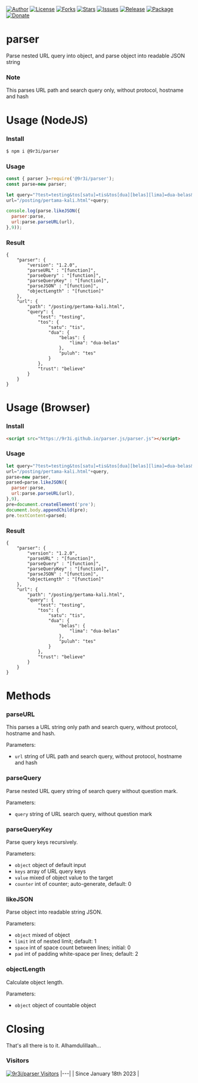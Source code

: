
[![Author](https://img.shields.io/badge/author-9r3i-lightgrey.svg)](https://github.com/9r3i)
[![License](https://img.shields.io/github/license/9r3i/parser.svg)](https://github.com/9r3i/parser.js/blob/master/LICENSE)
[![Forks](https://img.shields.io/github/forks/9r3i/parser.svg)](https://github.com/9r3i/parser.js/network)
[![Stars](https://img.shields.io/github/stars/9r3i/parser.svg)](https://github.com/9r3i/parser.js/stargazers)
[![Issues](https://img.shields.io/github/issues/9r3i/parser.svg)](https://github.com/9r3i/parser.js/issues)
[![Release](https://img.shields.io/github/release/9r3i/parser.svg)](https://github.com/9r3i/parser.js/releases)
[![Package](https://img.shields.io/npm/v/@9r3i/parser.svg?label=npm)](https://www.npmjs.com/package/@9r3i/parser)
[![Donate](https://img.shields.io/badge/donate-paypal-orange.svg)](https://paypal.me/9r3i)



# parser
Parse nested URL query into object, and parse object into readable JSON string

### Note
This parses URL path and search query only, without protocol, hostname and hash


# Usage (NodeJS)

### Install
```bash
$ npm i @9r3i/parser
```

### Usage
```js
const { parser }=require('@9r3i/parser');
const parse=new parser;

let query="?test=testing&tos[satu]=tis&tos[dua][belas][lima]=dua-belas&tos[dua][puluh]=tes&trust=believe",
url="/posting/pertama-kali.html"+query;

console.log(parse.likeJSON({
  parser:parse,
  url:parse.parseURL(url),
},9));
```

### Result
```
{
    "parser": {
        "version": "1.2.0",
        "parseURL" : "[function]",
        "parseQuery" : "[function]",
        "parseQueryKey" : "[function]",
        "parseJSON" : "[function]",
        "objectLength" : "[function]"
    },
    "url": {
        "path": "/posting/pertama-kali.html",
        "query": {
            "test": "testing",
            "tos": {
                "satu": "tis",
                "dua": {
                    "belas": {
                        "lima": "dua-belas"
                    },
                    "puluh": "tes"
                }
            },
            "trust": "believe"
        }
    }
}
```


# Usage (Browser)

### Install
```html
<script src="https://9r3i.github.io/parser.js/parser.js"></script>
```

### Usage
```js
let query="?test=testing&tos[satu]=tis&tos[dua][belas][lima]=dua-belas&tos[dua][puluh]=tes&trust=believe",
url="/posting/pertama-kali.html"+query,
parse=new parser,
parsed=parse.likeJSON({
  parser:parse,
  url:parse.parseURL(url),
},9),
pre=document.createElement('pre');
document.body.appendChild(pre);
pre.textContent=parsed;
```

### Result
```
{
    "parser": {
        "version": "1.2.0",
        "parseURL" : "[function]",
        "parseQuery" : "[function]",
        "parseQueryKey" : "[function]",
        "parseJSON" : "[function]",
        "objectLength" : "[function]"
    },
    "url": {
        "path": "/posting/pertama-kali.html",
        "query": {
            "test": "testing",
            "tos": {
                "satu": "tis",
                "dua": {
                    "belas": {
                        "lima": "dua-belas"
                    },
                    "puluh": "tes"
                }
            },
            "trust": "believe"
        }
    }
}
```


# Methods

### parseURL
This parses a URL string only path and search query, without protocol, hostname and hash.

Parameters:
- ```url``` string of URL path and search query, without protocol, hostname and hash

### parseQuery
Parse nested URL query string of search query without question mark.

Parameters:
- ```query``` string of URL search query, without question mark

### parseQueryKey
Parse query keys recursively.

Parameters:
- ```object``` object of default input
- ```keys``` array of URL query keys
- ```value``` mixed of object value to the target
- ```counter``` int of counter; auto-generate, default: 0

### likeJSON
Parse object into readable string JSON.

Parameters:
- ```object``` mixed of object
- ```limit``` int of nested limit; default: 1
- ```space``` int of space count between lines; initial: 0
- ```pad``` int of padding white-space per lines; default: 2

### objectLength
Calculate object length.

Parameters:
- ```object``` object of countable object


# Closing
That's all there is to it. Alhamdulillaah...

### Visitors
[![9r3i/parser Visitors](https://sabunjelly.com/api/views/?user=9r3i-parser&color=51,119,187)](https://github.com/9r3i/parser)
|---|
| Since January 18th 2023 |




